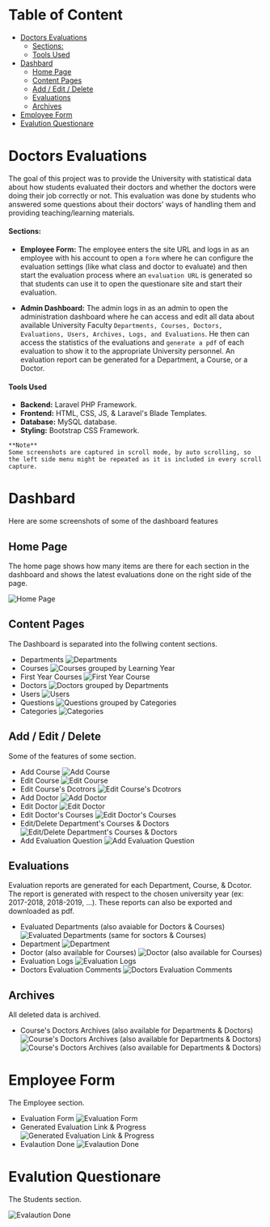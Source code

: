 # Table of Content
- [Doctors Evaluations](#doctors-evaluations)
  - [Sections:](#sections)
  - [Tools Used](#tools-used)
- [Dashbard](#dashbard)
  - [Home Page](#home-page)
  - [Content Pages](#content-pages)
  - [Add / Edit / Delete](#add--edit--delete)
  - [Evaluations](#evaluations)
  - [Archives](#archives)
- [Employee Form](#employee-form)
- [Evalution Questionare](#evalution-questionare)


# Doctors Evaluations
The goal of this project was to provide the University with statistical data about how students evaluated their doctors and whether the doctors were doing their job correctly or not. This evaluation was done by students who answered some questions about their doctors' ways of handling them and providing teaching/learning materials.

#### Sections:
- **Employee Form:** The employee enters the site URL and logs in as an employee with his account to open a `form` where he can configure the evaluation settings (like what class and doctor to evaluate) and then start the evaluation process where an `evaluation URL` is generated so that students can use it to open the questionare site and start their evaluation.

- **Admin Dashboard:** The admin logs in as an admin to open the administration dashboard where he can access and edit all data about available University Faculty `Departments, Courses, Doctors, Evaluations, Users, Archives, Logs, and Evaluations`. He then can access the statistics of the evaluations and `generate a pdf` of each evaluation to show it to the appropriate University personnel. An evaluation report can be generated for a Department, a Course, or a Doctor.

#### Tools Used
  - **Backend:** Laravel PHP Framework.
  - **Frontend:** HTML, CSS, JS, & Laravel's Blade Templates.
  - **Database:** MySQL database.
  - **Styling:** Bootstrap CSS Framework.
  
```
**Note**
Some screenshots are captured in scroll mode, by auto scrolling, so the left side menu might be repeated as it is included in every scroll capture.
```

# Dashbard
Here are some screenshots of some of the dashboard features

## Home Page
The home page shows how many items are there for each section in the dashboard and shows the latest evaluations done on the right side of the page.

![Home Page](Screenshots/home%20page%20after%20evaluation.png)

## Content Pages
The Dashboard is separated into the follwing content sections.

- Departments
  ![Departments](Screenshots/departments.png)
- Courses
  ![Courses grouped by Learning Year](Screenshots/courses.png)
- First Year Courses
  ![First Year Course](Screenshots/first%20year%20courses.png)
- Doctors
  ![Doctors grouped by Departments](Screenshots/doctors%20groupedd%20by%20departments.png)
- Users
  ![Users](Screenshots/users.png)
- Questions
  ![Questions grouped by Categories](Screenshots/evaluation%20questions%20grouped%20by%20category.png)
- Categories
  ![Categories](Screenshots/question%20categories.png)

## Add / Edit / Delete
Some of the features of some section.

- Add Course
  ![Add Course](Screenshots/add%20new%20course.png)
- Edit Course
  ![Edit Course](Screenshots/edit%20course.png)
- Edit Course's Dcotrors
  ![Edit Course's Dcotrors](Screenshots/edit%20course%20doctors.png)
- Add Doctor
  ![Add Doctor](Screenshots/add%20new%20doctor.png)
- Edit Doctor
  ![Edit Doctor](Screenshots/edit%20doctor.png)
- Edit Doctor's Courses
  ![Edit Doctor's Courses](Screenshots/edit%20doctor's%20courses.png)
- Edit/Delete Department's Courses & Doctors
  ![Edit/Delete Department's Courses & Doctors](Screenshots/department%20courses%20and%20doctors.png)
- Add Evaluation Question
  ![Add Evaluation Question](Screenshots/add%20evaluation%20question.png)

## Evaluations
Evaluation reports are generated for each Department, Course, & Dcotor. The report is generated with respect to the chosen university year (ex: 2017-2018, 2018-2019, ...). These reports can also be exported and downloaded as pdf.

- Evaluated Departments (also avaiable for Doctors & Courses)
  ![Evaluated Departments (same for soctors & Courses)](Screenshots/show%20evaluated%20department%20doctors.png)
- Department
  ![Department](Screenshots/department%20evaluation.png)
- Doctor (also available for Courses)
  ![Doctor (also available for Courses)](Screenshots/doctor's%20evaluation.png)
- Evaluation Logs
  ![Evaluation Logs](Screenshots/evaluations%20log.png)
- Doctors Evaluation Comments
  ![Doctors Evaluation Comments](Screenshots/doctor's%20evaluation%20comments.png)

## Archives
All deleted data is archived.

- Course's Doctors Archives (also available for Departments & Doctors)
  ![Course's Doctors Archives (also available for Departments & Doctors)](Screenshots/course%20archive%201.png)
  ![Course's Doctors Archives (also available for Departments & Doctors)](Screenshots/course%20archive%202.png)


# Employee Form
The Employee section.

- Evaluation Form
  ![Evaluation Form](Screenshots/employee%20evaluation%20form%202.png)
- Generated Evaluation Link & Progress
  ![Generated Evaluation Link & Progress](Screenshots/evaluation%20in%20progress%201.png)
- Evalaution Done
  ![Evalaution Done](Screenshots/evaluation%20done.png)


# Evalution Questionare
The Students section.

![Evalaution Done](Screenshots/evaluation%20questionare.png)
